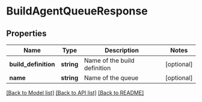 # BuildAgentQueueResponse

## Properties
Name | Type | Description | Notes
------------ | ------------- | ------------- | -------------
**build_definition** | **string** | Name of the build definition | [optional] 
**name** | **string** | Name of the queue | [optional] 

[[Back to Model list]](../README.md#documentation-for-models) [[Back to API list]](../README.md#documentation-for-api-endpoints) [[Back to README]](../README.md)



